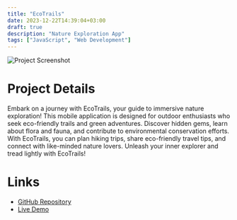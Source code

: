 ```yaml
---
title: "EcoTrails"
date: 2023-12-22T14:39:04+03:00
draft: true
description: "Nature Exploration App"
tags: ["JavaScript", "Web Development"]
---
```

![Project Screenshot](images/screenshot.jpg)

# Project Details

Embark on a journey with EcoTrails, your guide to immersive nature exploration! This mobile application is designed for outdoor enthusiasts who seek eco-friendly trails and green adventures. Discover hidden gems, learn about flora and fauna, and contribute to environmental conservation efforts. With EcoTrails, you can plan hiking trips, share eco-friendly travel tips, and connect with like-minded nature lovers. Unleash your inner explorer and tread lightly with EcoTrails!

# Links

- [GitHub Repository](https://github.com/yourusername/my-new-project)
- [Live Demo](https://www.example.com/my-new-project)
